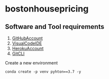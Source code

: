 # bostonhousepricing

## Software and Tool requirements

1. [GitHubAccount](https://github.com/)
2. [VisualCodeIDE](https://code.visualstudio.com/)
3. [HerokuAccount](https://www.heroku.com/)
4. [GitCLI](https://git-scm.com/book/en/v2/Getting-Started-The-Command-Line)



Create a new environment 

```
conda create -p venv pyhton==3.7 -y

```
